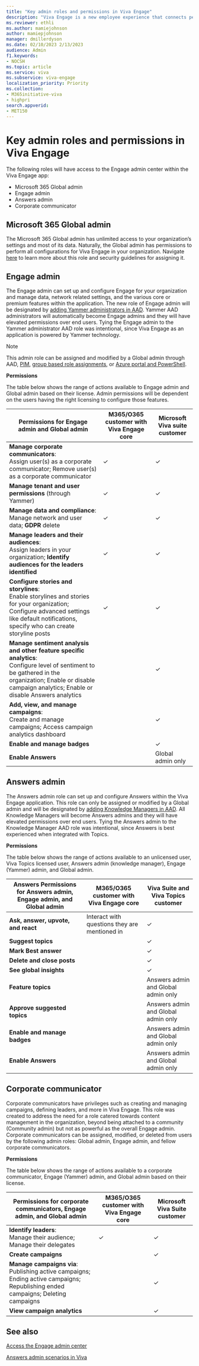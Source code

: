 ```yaml
---
title: "Key admin roles and permissions in Viva Engage"
description: "Viva Engage is a new employee experience that connects people across the company—wherever and whenever they work—so that everyone is included and engaged."
ms.reviewer: ethli
ms.author: mamiejohnson
author: mamiepjohnson
manager: dmillerdyson
ms.date: 02/10/2023 2/13/2023
audience: Admin
f1.keywords:
- NOCSH
ms.topic: article
ms.service: viva
ms.subservice: viva-engage
localization_priority: Priority
ms.collection:  
- M365initiative-viva
- highpri
search.appverid:
- MET150
---
```


# Key admin roles and permissions in Viva Engage

The following roles will have access to the Engage admin center within the Viva Engage app:  

- Microsoft 365 Global admin
- Engage admin  
- Answers admin  
- Corporate communicator

## Microsoft 365 Global admin

The Microsoft 365 Global admin has unlimited access to your organization’s settings and most of its data. Naturally, the Global admin has permissions to perform all configurations for Viva Engage in your organization. Navigate [here](/microsoft-365/admin/add-users/about-admin-roles?view=o365-worldwide) to learn more about this role and security guidelines for assigning it.

## Engage admin  

The Engage admin can set up and configure Engage for your organization and manage data, network related settings, and the various core or premium features within the application. The new role of Engage admin will be designated by [adding Yammer administrators in AAD](https://techcommunity.microsoft.com/t5/yammer-blog/the-new-yammer-administrator-role-is-now-available-in-azure/ba-p/3592577). Yammer AAD administrators will automatically become Engage admins and they will have elevated permissions over end users. Tying the Engage admin to the Yammer administrator AAD role was intentional, since Viva Engage as an application is powered by Yammer technology.

>[!NOTE]
> This admin role can be assigned and modified by a Global admin through AAD, [PIM](/azure/active-directory/privileged-identity-management/pim-configure), [group based role assignments](/azure/active-directory/roles/groups-concept), or [Azure portal and PowerShell](/azure/active-directory/roles/manage-roles-portal).

**Permissions**

The table below shows the range of actions available to Engage admin and Global admin based on their license. Admin permissions will be dependent on the users having the right licensing to configure those features.

|Permissions for Engage admin and Global admin |M365/O365 customer with Viva Engage core |Microsoft Viva suite customer|
|------------|-------|-------|
|**Manage corporate communicators**: <br> Assign user(s) as a corporate communicator; Remove user(s) as a corporate communicator  |✓ |✓ |
|**Manage tenant and user permissions** (through Yammer)|✓ |✓ |
|**Manage data and compliance**: <br> Manage network and user data; **GDPR** delete |✓ |✓ |
|**Manage leaders and their audiences**: <br> Assign leaders in your organization; **Identify audiences for the leaders identified** |✓ |✓ |
|**Configure stories and storylines**: <br> Enable storylines and stories for your organization; Configure advanced settings like default notifications, specify who can create storyline posts |✓ |✓ |
|**Manage sentiment analysis and other feature specific analytics**: <br> Configure level of sentiment to be gathered in the organization; Enable or disable campaign analytics; Enable or disable Answers analytics|  |✓ |
|**Add, view, and manage campaigns**: <br> Create and manage campaigns; Access campaign analytics dashboard|  |✓ |
|**Enable and manage badges**|  |✓ |
|**Enable Answers**|  |Global admin only |

## Answers admin  

The Answers admin role can set up and configure Answers within the Viva Engage application. This role can only be assigned or modified by a Global admin and will be designated by [adding Knowledge Managers in AAD](/azure/active-directory/fundamentals/active-directory-users-assign-role-azure-portal?context=%2Fazure%2Factive-directory%2Froles%2Fcontext%2Fugr-context). All Knowledge Managers will become Answers admins and they will have elevated permissions over end users. Tying the Answers admin to the Knowledge Manager AAD role was intentional, since Answers is best experienced when integrated with Topics.  

**Permissions**

The table below shows the range of actions available to an unlicensed user, Viva Topics licensed user, Answers admin (knowledge manager), Engage (Yammer) admin, and Global admin.

|Answers Permissions for Answers admin, Engage admin, and Global admin |M365/O365 customer with Viva Engage core |Viva Suite and Viva Topics customer|
|----------------|---------|-------|
|**Ask, answer, upvote, and react**|Interact with questions they are mentioned in|✓|
|**Suggest topics**| |✓|
|**Mark Best answer**| |✓|
|**Delete and close posts**| |✓|
|**See global insights**| |✓|
|**Feature topics**| |Answers admin and Global admin only|
|**Approve suggested topics**| |Answers admin and Global admin only|
|**Enable and manage badges**| |Answers admin and Global admin only|
|**Enable Answers**| |Answers admin and Global admin only|

## Corporate communicator

Corporate communicators have privileges such as creating and managing campaigns, defining leaders, and more in Viva Engage. This role was created to address the need for a role catered towards content management in the organization, beyond being attached to a community (Community admin) but not as powerful as the overall Engage admin. Corporate communicators can be assigned, modified, or deleted from users by the following admin roles: Global admin, Engage admin, and fellow corporate communicators.

**Permissions**

The table below shows the range of actions available to a corporate communicator, Engage (Yammer) admin, and Global admin based on their license.  

|Permissions for corporate communicators, Engage admin, and Global admin |M365/O365 customer with Viva Engage core |Microsoft Viva Suite customer|
|----------------|---------|-------|
|**Identify leaders**: <br> Manage their audience; Manage their delegates |✓|✓|
|**Create campaigns**| |✓|
|**Manage campaigns via**: <br> Publishing active campaigns; Ending active campaigns; Republishing ended campaigns; Deleting campaigns | |✓|
|**View campaign analytics**| |✓|

## See also

[Access the Engage admin center](/Viva/engage/eac-as-access-eac)

[Answers admin scenarios in Viva](/Viva/engage/eac-answers-admin-scenarios)

